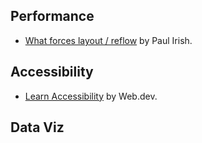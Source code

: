 ## Performance
- [What forces layout / reflow](https://gist.github.com/paulirish/5d52fb081b3570c81e3a) by Paul Irish.

## Accessibility
- [Learn Accessibility](https://web.dev/learn/accessibility/) by Web.dev.

## Data Viz
